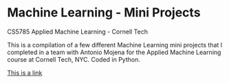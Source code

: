 # Machine Learning - Mini Projects
CS5785 Applied Machine Learning - Cornell Tech

This is a compilation of a few different Machine Learning mini projects that I completed in a team with Antonio Mojena for the Applied Machine Learning course at Cornell Tech, NYC. Coded in Python. 

[This is a link](src/Test.java)



